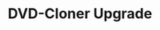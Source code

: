 ---
title: DVD-Cloner Upgrade
metaItems:
  - name: description
    content: Pay to upgrade DVD-Cloner and enjoy one year free updates.
  - name: keywords
    content: DVD-Cloner, upgrade
breadcrumb: Upgrade
template: primary 
handleName: DVD-Cloner
upgrade:
  name: upgrade
  title: Upgrade
  handleName: DVD-Cloner
  apiUrl: https://www.dvd-cloner.com/cgi-bin/upgradecode_api.cgi
  formItems:
    title: 'Enter your registration information:(You may find it in your order confirmation Email)'
    code: true
    email: true
faqList:
  name: product faq
  title: FAQ
  container: container
  bgStyle: dark-opacity-2
  additionClass: position-relative text-center
  lists:
    - title: I lost my code, how can I retrieve it?
      kbUrl: i-lost-my-code-how-can-i-retrieve-it_48.html
    - title: How to find my registration code?
      kbUrl: how-to-find-my-registration-code_414.html
    - title: Why didn’t your upgrade system recognize my code of DVD-Cloner for Mac?
      kbUrl: why-didnt-your-upgrade-system-recognize-my-code-of-dvd-cloner-for-mac_420.html
    - title: How do I change my registration email?
      kbUrl: how-do-i-change-my-registration-email_419.html
    - title: How much is the upgrade?
      kbUrl: how-much-is-the-upgrade_418.html     
---